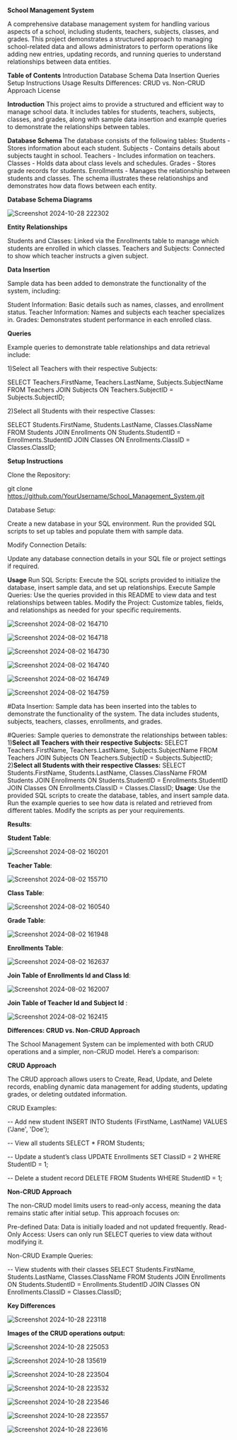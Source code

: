 **School Management System**

A comprehensive database management system for handling various aspects of a school, including students, teachers, subjects, classes, and grades. This project demonstrates a structured approach to managing school-related data and allows administrators to perform operations like adding new entries, updating records, and running queries to understand relationships between data entities.

**Table of Contents**
Introduction
Database Schema
Data Insertion
Queries
Setup Instructions
Usage
Results
Differences: CRUD vs. Non-CRUD Approach
License

**Introduction**
This project aims to provide a structured and efficient way to manage school data. It includes tables for students, teachers, subjects, classes, and grades, along with sample data insertion and example queries to demonstrate the relationships between tables.

**Database Schema**
The database consists of the following tables:
Students - Stores information about each student.
Subjects - Contains details about subjects taught in school.
Teachers - Includes information on teachers.
Classes - Holds data about class levels and schedules.
Grades - Stores grade records for students.
Enrollments - Manages the relationship between students and classes.
The schema illustrates these relationships and demonstrates how data flows between each entity.

**Database Schema Diagrams**

![Screenshot 2024-10-28 222302](https://github.com/user-attachments/assets/a25e1be8-3ad7-4513-af66-4f2a747ff183)

**Entity Relationships**

Students and Classes: Linked via the Enrollments table to manage which students are enrolled in which classes.
Teachers and Subjects: Connected to show which teacher instructs a given subject.

**Data Insertion**

Sample data has been added to demonstrate the functionality of the system, including:

Student Information: Basic details such as names, classes, and enrollment status.
Teacher Information: Names and subjects each teacher specializes in.
Grades: Demonstrates student performance in each enrolled class.

**Queries**

Example queries to demonstrate table relationships and data retrieval include:

1)Select all Teachers with their respective Subjects:

SELECT Teachers.FirstName, Teachers.LastName, Subjects.SubjectName
FROM Teachers
JOIN Subjects ON Teachers.SubjectID = Subjects.SubjectID;

2)Select all Students with their respective Classes:

SELECT Students.FirstName, Students.LastName, Classes.ClassName
FROM Students
JOIN Enrollments ON Students.StudentID = Enrollments.StudentID
JOIN Classes ON Enrollments.ClassID = Classes.ClassID;

**Setup Instructions**

Clone the Repository:

git clone https://github.com/YourUsername/School_Management_System.git

Database Setup:

Create a new database in your SQL environment.
Run the provided SQL scripts to set up tables and populate them with sample data.

Modify Connection Details:

Update any database connection details in your SQL file or project settings if required.

**Usage**
Run SQL Scripts: Execute the SQL scripts provided to initialize the database, insert sample data, and set up relationships.
Execute Sample Queries: Use the queries provided in this README to view data and test relationships between tables.
Modify the Project: Customize tables, fields, and relationships as needed for your specific requirements.

![Screenshot 2024-08-02 164710](https://github.com/user-attachments/assets/6d9dd8be-e779-429b-95a7-bafee054e2ea)

![Screenshot 2024-08-02 164718](https://github.com/user-attachments/assets/3b19b4f0-6954-41a2-a5d5-a583809a4b42)

![Screenshot 2024-08-02 164730](https://github.com/user-attachments/assets/793c8a9f-7f83-429a-8151-c84299483cd1)

![Screenshot 2024-08-02 164740](https://github.com/user-attachments/assets/6ab69087-8001-4962-9627-deae85058bf7)

![Screenshot 2024-08-02 164749](https://github.com/user-attachments/assets/00536dda-9915-4ddf-bd46-51c153a24a71)

![Screenshot 2024-08-02 164759](https://github.com/user-attachments/assets/808cc164-2782-4f0e-9016-0fbecf7f604a)

#Data Insertion:
Sample data has been inserted into the tables to demonstrate the functionality of the system. The data includes students, subjects, teachers, classes, enrollments, and grades.

#Queries:
Sample queries to demonstrate the relationships between tables:
            1)**Select all Teachers with their respective Subjects:**
                    SELECT Teachers.FirstName, Teachers.LastName, Subjects.SubjectName
                    FROM Teachers
                    JOIN Subjects ON Teachers.SubjectID = Subjects.SubjectID;
            2)**Select all Students with their respective Classes:**
                    SELECT Students.FirstName, Students.LastName, Classes.ClassName
                    FROM Students
                    JOIN Enrollments ON Students.StudentID = Enrollments.StudentID
                    JOIN Classes ON Enrollments.ClassID = Classes.ClassID;
**Usage**:
Use the provided SQL scripts to create the database, tables, and insert sample data.
Run the example queries to see how data is related and retrieved from different tables.
Modify the scripts as per your requirements.

**Results**:

**Student Table**:

![Screenshot 2024-08-02 160201](https://github.com/user-attachments/assets/041a9af0-f5a3-4c5b-8e36-6744628e7d05)

**Teacher Table**:

![Screenshot 2024-08-02 155710](https://github.com/user-attachments/assets/148dc5c2-4cd5-4258-bc6e-ae7ce0fa872f)

**Class Table**:

![Screenshot 2024-08-02 160540](https://github.com/user-attachments/assets/403c4350-ca73-4175-b405-523111ab766a)

**Grade Table**:

![Screenshot 2024-08-02 161948](https://github.com/user-attachments/assets/2d61bd2a-e638-4778-8aa4-66e4d47a3815)

**Enrollments Table**:

![Screenshot 2024-08-02 162637](https://github.com/user-attachments/assets/2ca79d59-83c0-41a0-ab1c-4bbe6ccca48e)

**Join Table of Enrollments Id and  Class Id**:

![Screenshot 2024-08-02 162007](https://github.com/user-attachments/assets/262c51fe-4312-42c1-ac2c-3ad2f52eebdc)

**Join Table of Teacher Id and Subject Id** :

![Screenshot 2024-08-02 162415](https://github.com/user-attachments/assets/fea40585-80d2-4476-9c29-4534b7237dd7)

**Differences: CRUD vs. Non-CRUD Approach**

The School Management System can be implemented with both CRUD operations and a simpler, non-CRUD model. Here’s a comparison:

**CRUD Approach**

The CRUD approach allows users to Create, Read, Update, and Delete records, enabling dynamic data management for adding students, updating grades, or deleting outdated information.

CRUD Examples:

-- Add new student
INSERT INTO Students (FirstName, LastName) VALUES ('Jane', 'Doe');

-- View all students
SELECT * FROM Students;

-- Update a student’s class
UPDATE Enrollments SET ClassID = 2 WHERE StudentID = 1;

-- Delete a student record
DELETE FROM Students WHERE StudentID = 1;

**Non-CRUD Approach**

The non-CRUD model limits users to read-only access, meaning the data remains static after initial setup. This approach focuses on:

Pre-defined Data: Data is initially loaded and not updated frequently.
Read-Only Access: Users can only run SELECT queries to view data without modifying it.

Non-CRUD Example Queries:

-- View students with their classes
SELECT Students.FirstName, Students.LastName, Classes.ClassName
FROM Students
JOIN Enrollments ON Students.StudentID = Enrollments.StudentID
JOIN Classes ON Enrollments.ClassID = Classes.ClassID;

**Key Differences**

![Screenshot 2024-10-28 223118](https://github.com/user-attachments/assets/a5ab1740-3b57-4ef4-bf07-9b4b7da6e6ab)

**Images of the CRUD operations output:**

![Screenshot 2024-10-28 225053](https://github.com/user-attachments/assets/683a7019-c208-429b-be90-e3c7ec5315d6)

![Screenshot 2024-10-28 135619](https://github.com/user-attachments/assets/12fea58f-25ba-4c47-8ece-900567e962b8)

![Screenshot 2024-10-28 223504](https://github.com/user-attachments/assets/36ed0cf5-467d-4e40-86fd-ef92aba22ceb)

![Screenshot 2024-10-28 223532](https://github.com/user-attachments/assets/8dde54cb-78d1-4903-9e97-e6e5deef70a7)

![Screenshot 2024-10-28 223546](https://github.com/user-attachments/assets/12d6a0b5-e9eb-4b52-846a-73bdff8c9487)

![Screenshot 2024-10-28 223557](https://github.com/user-attachments/assets/f8f72950-7647-4e44-aca8-318d4006af68)

![Screenshot 2024-10-28 223616](https://github.com/user-attachments/assets/0d4b7da4-a74b-4525-bf22-88939ba90b64)

